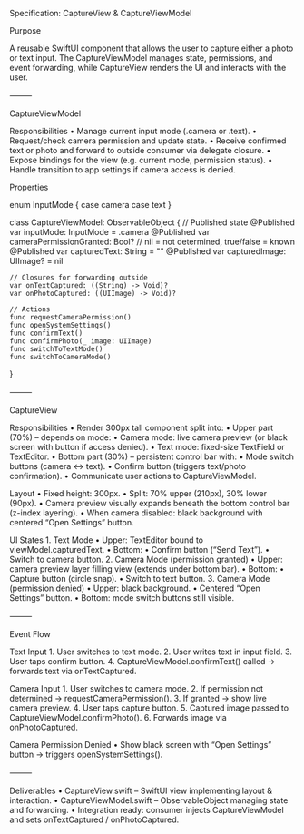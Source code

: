 Specification: CaptureView & CaptureViewModel

Purpose

A reusable SwiftUI component that allows the user to capture either a photo or text input. The CaptureViewModel manages state, permissions, and event forwarding, while CaptureView renders the UI and interacts with the user.

⸻

CaptureViewModel

Responsibilities
	•	Manage current input mode (.camera or .text).
	•	Request/check camera permission and update state.
	•	Receive confirmed text or photo and forward to outside consumer via delegate closure.
	•	Expose bindings for the view (e.g. current mode, permission status).
	•	Handle transition to app settings if camera access is denied.

Properties

enum InputMode {
    case camera
    case text
}

class CaptureViewModel: ObservableObject {
    // Published state
    @Published var inputMode: InputMode = .camera
    @Published var cameraPermissionGranted: Bool? // nil = not determined, true/false = known
    @Published var capturedText: String = ""
    @Published var capturedImage: UIImage? = nil
    
    // Closures for forwarding outside
    var onTextCaptured: ((String) -> Void)?
    var onPhotoCaptured: ((UIImage) -> Void)?
    
    // Actions
    func requestCameraPermission()
    func openSystemSettings()
    func confirmText()
    func confirmPhoto(_ image: UIImage)
    func switchToTextMode()
    func switchToCameraMode()
}


⸻

CaptureView

Responsibilities
	•	Render 300px tall component split into:
	•	Upper part (70%) – depends on mode:
	•	Camera mode: live camera preview (or black screen with button if access denied).
	•	Text mode: fixed-size TextField or TextEditor.
	•	Bottom part (30%) – persistent control bar with:
	•	Mode switch buttons (camera ↔ text).
	•	Confirm button (triggers text/photo confirmation).
	•	Communicate user actions to CaptureViewModel.

Layout
	•	Fixed height: 300px.
	•	Split: 70% upper (210px), 30% lower (90px).
	•	Camera preview visually expands beneath the bottom control bar (z-index layering).
	•	When camera disabled: black background with centered “Open Settings” button.

UI States
	1.	Text Mode
	•	Upper: TextEditor bound to viewModel.capturedText.
	•	Bottom:
	•	Confirm button (“Send Text”).
	•	Switch to camera button.
	2.	Camera Mode (permission granted)
	•	Upper: camera preview layer filling view (extends under bottom bar).
	•	Bottom:
	•	Capture button (circle snap).
	•	Switch to text button.
	3.	Camera Mode (permission denied)
	•	Upper: black background.
	•	Centered “Open Settings” button.
	•	Bottom: mode switch buttons still visible.

⸻

Event Flow

Text Input
	1.	User switches to text mode.
	2.	User writes text in input field.
	3.	User taps confirm button.
	4.	CaptureViewModel.confirmText() called → forwards text via onTextCaptured.

Camera Input
	1.	User switches to camera mode.
	2.	If permission not determined → requestCameraPermission().
	3.	If granted → show live camera preview.
	4.	User taps capture button.
	5.	Captured image passed to CaptureViewModel.confirmPhoto().
	6.	Forwards image via onPhotoCaptured.

Camera Permission Denied
	•	Show black screen with “Open Settings” button → triggers openSystemSettings().

⸻

Deliverables
	•	CaptureView.swift – SwiftUI view implementing layout & interaction.
	•	CaptureViewModel.swift – ObservableObject managing state and forwarding.
	•	Integration ready: consumer injects CaptureViewModel and sets onTextCaptured / onPhotoCaptured.

